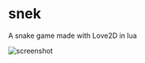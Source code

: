 # snek

A snake game made with Love2D in lua

![screenshot](https://user-images.githubusercontent.com/473203/159742440-a55bfc49-53ca-40af-a7e5-d1ca230de2c1.png)
